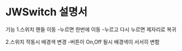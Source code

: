 # JWSwitch 설명서

기능
1.스위치 핸들 이동
-누르면 한번에 이동
-누르고 다시 누르면 제자리로 복귀

2.스위치 작동시 배경색 변경
-버튼이 On,Off 될시 배경색이 서서히 변함
